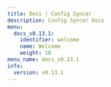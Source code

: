 ```yaml
---
title: Docs | Config Syncer
description: Config Syncer Docs
menu:
  docs_v0.13.1:
    identifier: welcome
    name: Welcome
    weight: 10
menu_name: docs_v0.13.1
info:
  version: v0.13.1
---
```


